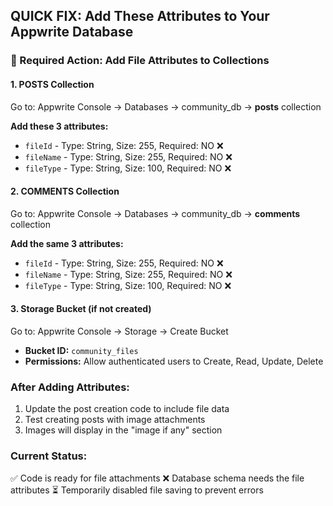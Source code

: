 ## QUICK FIX: Add These Attributes to Your Appwrite Database

### 🚨 Required Action: Add File Attributes to Collections

#### 1. POSTS Collection
Go to: Appwrite Console → Databases → community_db → **posts** collection

**Add these 3 attributes:**
- `fileId` - Type: String, Size: 255, Required: NO ❌
- `fileName` - Type: String, Size: 255, Required: NO ❌  
- `fileType` - Type: String, Size: 100, Required: NO ❌

#### 2. COMMENTS Collection  
Go to: Appwrite Console → Databases → community_db → **comments** collection

**Add the same 3 attributes:**
- `fileId` - Type: String, Size: 255, Required: NO ❌
- `fileName` - Type: String, Size: 255, Required: NO ❌
- `fileType` - Type: String, Size: 100, Required: NO ❌

#### 3. Storage Bucket (if not created)
Go to: Appwrite Console → Storage → Create Bucket
- **Bucket ID:** `community_files` 
- **Permissions:** Allow authenticated users to Create, Read, Update, Delete

### After Adding Attributes:
1. Update the post creation code to include file data
2. Test creating posts with image attachments
3. Images will display in the "image if any" section

### Current Status:
✅ Code is ready for file attachments
❌ Database schema needs the file attributes
⏳ Temporarily disabled file saving to prevent errors